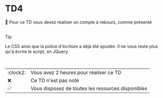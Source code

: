 # TD4

:loudspeaker: Pour ce TD vous devez réaliser un compte à rebours, comme présenté <br/><br>

>[!TIP]
>Le CSS ainsi que la police d'écriture a déjà été ajoutée. Il ne vous reste plus qu'à écrire le script, en JQuery.
<br/>

<table>
  <tr>
    <td>:clock2:</td>
    <td> Vous avez 2 heures pour réaliser ce TD</td>
  </tr>
  <tr>
    <td>❌</td>
    <td>Ce TD n'est pas noté</td>
  </tr>
  <tr>
    <td>✅</td>
    <td>Vous disposez de toutes les resources disponibles</td>
  </tr>
</table>
